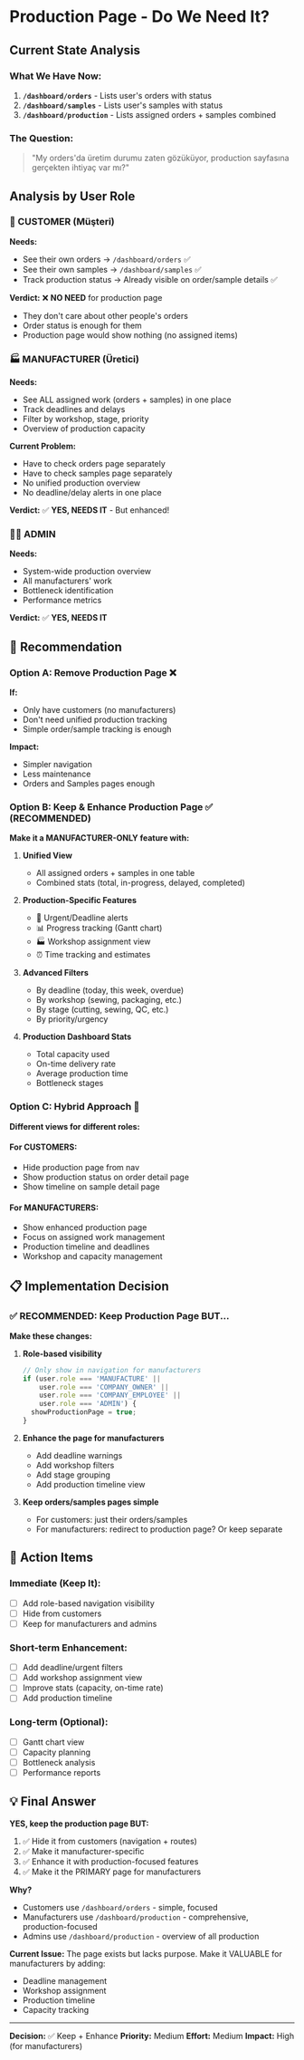 # Production Page - Do We Need It?

## Current State Analysis

### What We Have Now:

1. **`/dashboard/orders`** - Lists user's orders with status
2. **`/dashboard/samples`** - Lists user's samples with status
3. **`/dashboard/production`** - Lists assigned orders + samples combined

### The Question:
> "My orders'da üretim durumu zaten gözüküyor, production sayfasına gerçekten ihtiyaç var mı?"

## Analysis by User Role

### 👤 CUSTOMER (Müşteri)
**Needs:**
- See their own orders → `/dashboard/orders` ✅
- See their own samples → `/dashboard/samples` ✅
- Track production status → Already visible on order/sample details ✅

**Verdict:** ❌ **NO NEED** for production page
- They don't care about other people's orders
- Order status is enough for them
- Production page would show nothing (no assigned items)

### 🏭 MANUFACTURER (Üretici)
**Needs:**
- See ALL assigned work (orders + samples) in one place
- Track deadlines and delays
- Filter by workshop, stage, priority
- Overview of production capacity

**Current Problem:**
- Have to check orders page separately
- Have to check samples page separately
- No unified production overview
- No deadline/delay alerts in one place

**Verdict:** ✅ **YES, NEEDS IT** - But enhanced!

### 👨‍💼 ADMIN
**Needs:**
- System-wide production overview
- All manufacturers' work
- Bottleneck identification
- Performance metrics

**Verdict:** ✅ **YES, NEEDS IT**

## 🎯 Recommendation

### Option A: Remove Production Page ❌
**If:**
- Only have customers (no manufacturers)
- Don't need unified production tracking
- Simple order/sample tracking is enough

**Impact:**
- Simpler navigation
- Less maintenance
- Orders and Samples pages enough

### Option B: Keep & Enhance Production Page ✅ (RECOMMENDED)
**Make it a MANUFACTURER-ONLY feature with:**

1. **Unified View**
   - All assigned orders + samples in one table
   - Combined stats (total, in-progress, delayed, completed)

2. **Production-Specific Features**
   - 🚨 Urgent/Deadline alerts
   - 📊 Progress tracking (Gantt chart)
   - 🏭 Workshop assignment view
   - ⏰ Time tracking and estimates

3. **Advanced Filters**
   - By deadline (today, this week, overdue)
   - By workshop (sewing, packaging, etc.)
   - By stage (cutting, sewing, QC, etc.)
   - By priority/urgency

4. **Production Dashboard Stats**
   - Total capacity used
   - On-time delivery rate
   - Average production time
   - Bottleneck stages

### Option C: Hybrid Approach 🎨
**Different views for different roles:**

#### For CUSTOMERS:
- Hide production page from nav
- Show production status on order detail page
- Show timeline on sample detail page

#### For MANUFACTURERS:
- Show enhanced production page
- Focus on assigned work management
- Production timeline and deadlines
- Workshop and capacity management

## 📋 Implementation Decision

### ✅ RECOMMENDED: Keep Production Page BUT...

**Make these changes:**

1. **Role-based visibility**
   ```typescript
   // Only show in navigation for manufacturers
   if (user.role === 'MANUFACTURE' ||
       user.role === 'COMPANY_OWNER' ||
       user.role === 'COMPANY_EMPLOYEE' ||
       user.role === 'ADMIN') {
     showProductionPage = true;
   }
   ```

2. **Enhance the page for manufacturers**
   - Add deadline warnings
   - Add workshop filters
   - Add stage grouping
   - Add production timeline view

3. **Keep orders/samples pages simple**
   - For customers: just their orders/samples
   - For manufacturers: redirect to production page? Or keep separate

## 🔧 Action Items

### Immediate (Keep It):
- [ ] Add role-based navigation visibility
- [ ] Hide from customers
- [ ] Keep for manufacturers and admins

### Short-term Enhancement:
- [ ] Add deadline/urgent filters
- [ ] Add workshop assignment view
- [ ] Improve stats (capacity, on-time rate)
- [ ] Add production timeline

### Long-term (Optional):
- [ ] Gantt chart view
- [ ] Capacity planning
- [ ] Bottleneck analysis
- [ ] Performance reports

## 💡 Final Answer

**YES, keep the production page BUT:**
1. ✅ Hide it from customers (navigation + routes)
2. ✅ Make it manufacturer-specific
3. ✅ Enhance it with production-focused features
4. ✅ Make it the PRIMARY page for manufacturers

**Why?**
- Customers use `/dashboard/orders` - simple, focused
- Manufacturers use `/dashboard/production` - comprehensive, production-focused
- Admins use `/dashboard/production` - overview of all production

**Current Issue:**
The page exists but lacks purpose. Make it VALUABLE for manufacturers by adding:
- Deadline management
- Workshop assignment
- Production timeline
- Capacity tracking

---

**Decision:** ✅ Keep + Enhance
**Priority:** Medium
**Effort:** Medium
**Impact:** High (for manufacturers)
